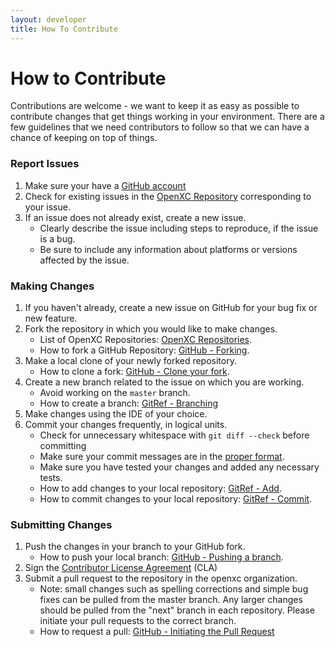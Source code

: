 ```yaml
---
layout: developer
title: How To Contribute
---
```


<div class="page-header">
    <h1>How to Contribute</h1>
</div> 

Contributions are welcome - we want to keep it as easy as possible to contribute changes that get things working in your environment. There are a few guidelines that we need contributors to follow so that we can have a chance of keeping on top of things.

### Report Issues
1. Make sure your have a [GitHub account](https://github.com/join)
2. Check for existing issues in the [OpenXC Repository](http://github.com/openxc/) corresponding to your issue.
3. If an issue does not already exist, create a new issue.
   * Clearly describe the issue including steps to reproduce, if the issue is a bug. 
   * Be sure to include any information about platforms or versions affected by the issue.

### Making Changes
1. If you haven't already, create a new issue on GitHub for your bug fix or new feature. 
2. Fork the repository in which you would like to make changes.
   * List of OpenXC Repositories: [OpenXC Repositories](http://github.com/openxc).
   * How to fork a GitHub Repository: [GitHub - Forking](https://help.github.com/articles/fork-a-repo#step-1-fork-the-spoon-knife-repository).
3. Make a local clone of your newly forked repository.
   * How to clone a fork: [GitHub - Clone your fork](https://help.github.com/articles/fork-a-repo#step-2-clone-your-fork).
4. Create a new branch related to the issue on which you are working.
   * Avoid working on the ```master``` branch.
   * How to create a branch: [GitRef - Branching](http://gitref.org/branching/#branch)
5. Make changes using the IDE of your choice.
6. Commit your changes frequently, in logical units.
   * Check for unnecessary whitespace with ```git diff --check``` before committing
   * Make sure your commit messages are in the [proper format](http://tbaggery.com/2008/04/19/a-note-about-git-commit-messages.html). 
   * Make sure you have tested your changes and added any necessary tests.
   * How to add changes to your local repository: [GitRef - Add](http://gitref.org/basic/#add).
   * How to commit changes to your local repository: [GitRef - Commit](http://gitref.org/basic/#commit). 

### Submitting Changes
1. Push the changes in your branch to your GitHub fork.
   * How to push your local branch: [GitHub - Pushing a branch](https://help.github.com/articles/pushing-to-a-remote#pushing-a-branch).
2. Sign the [Contributor License Agreement](http://openxcplatform.com/contributor-license-agreement.html) (CLA)
3. Submit a pull request to the repository in the openxc organization. 
   * Note: small changes such as spelling corrections and simple bug fixes can be pulled from the master branch. Any larger changes should be pulled from the "next" branch in each repository. Please initiate your pull requests to the correct branch.
   * How to request a pull: [GitHub - Initiating the Pull Request](https://help.github.com/articles/using-pull-requests#initiating-the-pull-request)
